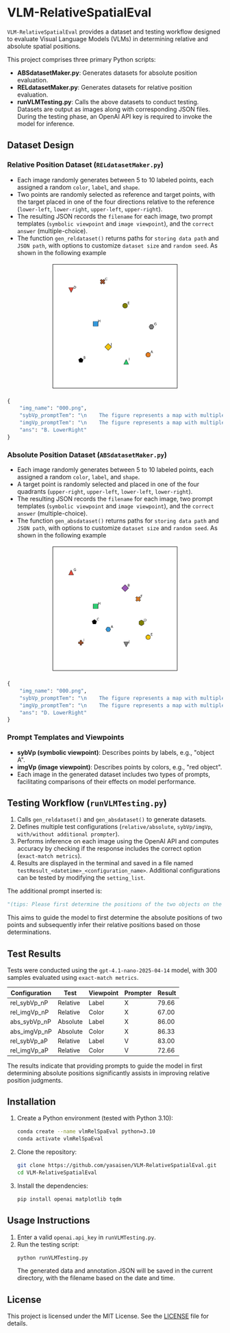 # VLM-RelativeSpatialEval
`VLM-RelativeSpatialEval` provides a dataset and testing workflow designed to evaluate Visual Language Models (VLMs) in determining relative and absolute spatial positions.

This project comprises three primary Python scripts:
* **ABSdatasetMaker.py**: Generates datasets for absolute position evaluation.
* **RELdatasetMaker.py**: Generates datasets for relative position evaluation.
* **runVLMTesting.py**: Calls the above datasets to conduct testing.
Datasets are output as images along with corresponding JSON files. During the testing phase, an OpenAI API key is required to invoke the model for inference.

## Dataset Design
### Relative Position Dataset (`RELdatasetMaker.py`)
* Each image randomly generates between 5 to 10 labeled points, each assigned a random `color`, `label`, and `shape`.
* Two points are randomly selected as reference and target points, with the target placed in one of the four directions relative to the reference (`lower-left`, `lower-right`, `upper-left`, `upper-right`).
* The resulting JSON records the `filename` for each image, two prompt templates (`symbolic viewpoint` and `image viewpoint`), and the `correct answer` (multiple-choice).
* The function `gen_reldataset()` returns paths for `storing data path` and `JSON path`, with options to customize `dataset size` and `random seed`.
  As shown in the following example

<div align="center">
  <img src="https://github.com/yasaisen/VLM-RelativeSpatialEval/blob/main/doc/rel_000.png" alt="inference" width="300">
</div>

```python
{
    "img_name": "000.png",
    "sybVp_promptTem": "\n    The figure represents a map with multiple objects. Each object is associated with a name as shown in the figure. Please answer the following multiple-choice question based on the provided information. In which direction is object G relative to object C? Available options:\n    A. LowerLeft\n    B. LowerRight\n    C. UpperLeft\n    D. UpperRight.\n    ",
    "imgVp_promptTem": "\n    The figure represents a map with multiple objects. Each object is associated with a name as shown in the figure. Please answer the following multiple-choice question based on the provided information. In which direction is gray object relative to brown object? Available options:\n    A. LowerLeft\n    B. LowerRight\n    C. UpperLeft\n    D. UpperRight.\n    ",
    "ans": "B. LowerRight"
}
```

### Absolute Position Dataset (`ABSdatasetMaker.py`)
* Each image randomly generates between 5 to 10 labeled points, each assigned a random `color`, `label`, and `shape`.
* A target point is randomly selected and placed in one of the four quadrants (`upper-right`, `upper-left`, `lower-left`, `lower-right`).
* The resulting JSON records the `filename` for each image, two prompt templates (`symbolic viewpoint` and `image viewpoint`), and the `correct answer` (multiple-choice).
* The function `gen_absdataset()` returns paths for `storing data path` and `JSON path`, with options to customize `dataset size` and `random seed`.
  As shown in the following example

<div align="center">
  <img src="https://github.com/yasaisen/VLM-RelativeSpatialEval/blob/main/doc/abs_000.png" alt="inference" width="300">
</div>

```python
{
    "img_name": "000.png",
    "sybVp_promptTem": "\n    The figure represents a map with multiple objects. Each object is associated with a name as shown in the figure. Please answer the following multiple-choice question based on the provided information. Which direction is object D located in the image? Available options:\n    A. UpperRight\n    B. UpperLeft\n    C. LowerLeft\n    D. LowerRight.\n    ",
    "imgVp_promptTem": "\n    The figure represents a map with multiple objects. Each object is associated with a name as shown in the figure. Please answer the following multiple-choice question based on the provided information. Which direction is olive object located in the image? Available options:\n    A. UpperRight\n    B. UpperLeft\n    C. LowerLeft\n    D. LowerRight.\n    ",
    "ans": "D. LowerRight"
}
```

### Prompt Templates and Viewpoints
* **sybVp (symbolic viewpoint)**: Describes points by labels, e.g., "object A".
* **imgVp (image viewpoint)**: Describes points by colors, e.g., "red object".
* Each image in the generated dataset includes two types of prompts, facilitating comparisons of their effects on model performance.

## Testing Workflow (`runVLMTesting.py`)
1. Calls `gen_reldataset()` and `gen_absdataset()` to generate datasets.
2. Defines multiple test configurations (`relative/absolute`, `sybVp/imgVp`,` with/without additional prompter`).
3. Performs inference on each image using the OpenAI API and computes accuracy by checking if the response includes the correct option (`exact-match metrics`).
4. Results are displayed in the terminal and saved in a file named `testResult_<datetime>_<configuration_name>`.
   Additional configurations can be tested by modifying the `setting_list`.

The additional prompt inserted is:
```python
"(tips: Please first determine the positions of the two objects on the map, and then identify their relative positions.)"
```
This aims to guide the model to first determine the absolute positions of two points and subsequently infer their relative positions based on those determinations.

## Test Results
Tests were conducted using the `gpt-4.1-nano-2025-04-14` model, with 300 samples evaluated using `exact-match metrics`.

| Configuration  | Test     | Viewpoint | Prompter | Result |
| -------------- | -------- | --------- | -------- | ------ |
| rel\_sybVp\_nP | Relative | Label     | X        | 79.66  |
| rel\_imgVp\_nP | Relative | Color     | X        | 67.00  |
| abs\_sybVp\_nP | Absolute | Label     | X        | 86.00  |
| abs\_imgVp\_nP | Absolute | Color     | X        | 86.33  |
| rel\_sybVp\_aP | Relative | Label     | V        | 83.00  |
| rel\_imgVp\_aP | Relative | Color     | V        | 72.66  |

The results indicate that providing prompts to guide the model in first determining absolute positions significantly assists in improving relative position judgments.

## Installation
1. Create a Python environment (tested with Python 3.10):
   ```bash
   conda create --name vlmRelSpaEval python=3.10
   conda activate vlmRelSpaEval
   ```
2. Clone the repository:
   ```bash
   git clone https://github.com/yasaisen/VLM-RelativeSpatialEval.git
   cd VLM-RelativeSpatialEval
   ```
3. Install the dependencies:
   ```bash
   pip install openai matplotlib tqdm
   ```

## Usage Instructions
1. Enter a valid `openai.api_key` in `runVLMTesting.py`.
2. Run the testing script:
   ```bash
   python runVLMTesting.py  
   ```
   The generated data and annotation JSON will be saved in the current directory, with the filename based on the date and time.

## License
This project is licensed under the MIT License. See the [LICENSE](LICENSE) file for details.








